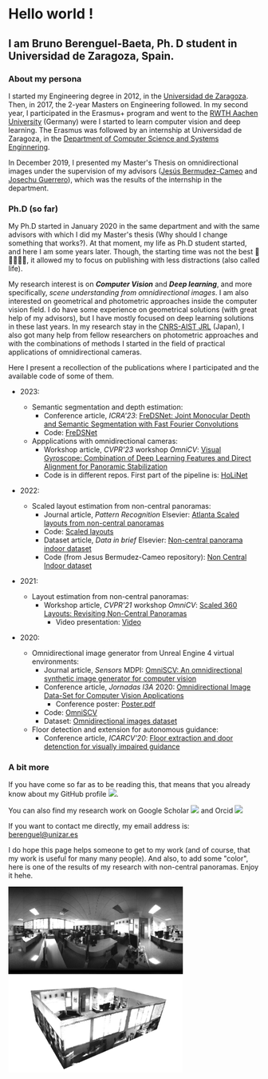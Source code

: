 # Hello world !

## I am Bruno Berenguel-Baeta, Ph. D student in Universidad de Zaragoza, Spain.

### **About my persona**

I started my Engineering degree in 2012, in the [Universidad de Zaragoza](http://www.unizar.es). Then, in 2017, the 2-year Masters on Engineering followed. In my second year, I participated in the Erasmus+ program and went to the [RWTH Aachen University](https://www.rwth-aachen.de) (Germany) were I started to learn computer vision and deep learning. The Erasmus was followed by an internship at Universidad de Zaragoza, in the [Department of Computer Science and Systems Enginnering](https://diis.unizar.es). 

In December 2019, I presented my Master's Thesis on omnidirectional images under the supervision of my advisors ([Jesús Bermudez-Cameo](https://webdiis.unizar.es/~bermudez/) and [Josechu Guerrero](https://webdiis.unizar.es/~jguerrer/)), which was the results of the internship in the department. 


### **Ph.D (so far)** 

My Ph.D started in January 2020 in the same department and with the same advisors with which I did my Master's thesis (Why should I change something that works?). At that moment, my life as Ph.D student started, and here I am some years later. Though, the starting time was not the best 🦠😷🦠😷🦠, it allowed my to focus on publishing with less distractions (also called life). 

My research interest is on ***Computer Vision*** and ***Deep learning***, and more specifically, *scene understanding from omnidirectional images*. I am also interested on geometrical and photometric approaches inside the computer vision field. I do have some experience on geometrical solutions (with great help of my advisors), but I have mostly focused on deep learning solutions in these last years. In my research stay in the [CNRS-AIST JRL](https://unit.aist.go.jp/jrl-22022/en/index.html) (Japan), I also got many help from fellow researchers on photometric approaches and with the combinations of methods I started in the field of practical applications of omnidirectional cameras.

Here I present a recollection of the publications where I participated and the available code of some of them.

- 2023:
    - Semantic segmentation and depth estimation:
        - Conference article, *ICRA'23*: [FreDSNet: Joint Monocular Depth and Semantic Segmentation with Fast Fourier Convolutions](https://arxiv.org/abs/2210.01595)
        - Code: [FreDSNet](https://github.com/Sbrunoberenguel/FreDSNet)
    - Appplications with omnidirectional cameras:
        - Workshop article, *CVPR'23* workshop *OmniCV*: [Visual Gyroscope: Combination of Deep Learning Features and Direct Alignment for Panoramic Stabilization](https://openaccess.thecvf.com/content/CVPR2023W/OmniCV/papers/Berenguel-Baeta_Visual_Gyroscope_Combination_of_Deep_Learning_Features_and_Direct_Alignment_CVPRW_2023_paper.pdf) 
        - Code is in different repos. First part of the pipeline is: [HoLiNet](https://github.com/Sbrunoberenguel/HoLiNet)

- 2022:
    - Scaled layout estimation from non-central panoramas:
        - Journal article, *Pattern Recognition* Elsevier: [Atlanta Scaled layouts from non-central panoramas](https://www.sciencedirect.com/science/article/pii/S0031320322002217)
        - Code: [Scaled layouts](https://github.com/Sbrunoberenguel/scaledLayout)
        - Dataset article, *Data in brief* Elsevier: [Non-central panorama indoor dataset](https://www.sciencedirect.com/science/article/pii/S2352340922005728)
        - Code (from Jesus Bermudez-Cameo repository): [Non Central Indoor dataset](https://github.com/jesusbermudezcameo/NonCentralIndoorDataset)

- 2021:
    - Layout estimation from non-central panoramas:
        - Workshop article, *CVPR'21* workshop *OmniCV*: [Scaled 360 Layouts: Revisiting Non-Central Panoramas
](https://openaccess.thecvf.com/content/CVPR2021W/OmniCV/html/Berenguel-Baeta_Scaled_360_Layouts_Revisiting_Non-Central_Panoramas_CVPRW_2021_paper.html)
            - Video presentation: [Video](https://www.youtube.com/watch?v=pjHhiujSusM)

- 2020:
    - Omnidirectional image generator from Unreal Engine 4 virtual environments:
        - Journal article, *Sensors* MDPI: [OmniSCV: An omnidirectional synthetic image generator for computer vision](https://www.mdpi.com/1424-8220/20/7/2066)
        - Conference article, *Jornadas I3A* 2020: [Omnidirectional Image Data-Set for Computer Vision Applications](https://despapiro.unizar.es/ojs/index.php/jji3a/article/view/4869)
            - Conference poster: [Poster.pdf](misc/Poster.pdf)
        - Code: [OmniSCV](https://github.com/Sbrunoberenguel/OmniSCV)
        - Dataset: [Omnidirectional images dataset](https://unizares-my.sharepoint.com/:f:/g/personal/berenguel_unizar_es/EqrU71B49gVDuACVTZ5U0uEBvIG802ntRSXzWJ9ddYDygw?e=6mJw4p)
    - Floor detection and extension for autonomous guidance:
        - Conference article, *ICARCV'20*: [Floor extraction and door detenction for visually impaired guidance](https://ieeexplore.ieee.org/abstract/document/9305464)


### **A bit more**

If you have come so far as to be reading this, that means that you already know about my GitHub profile [<img src="https://upload.wikimedia.org/wikipedia/commons/thumb/a/ae/Github-desktop-logo-symbol.svg/640px-Github-desktop-logo-symbol.svg.png" width="25">](https://github.com/Sbrunoberenguel).

You can also find my research work on Google Scholar
[<img src="https://upload.wikimedia.org/wikipedia/commons/thumb/c/c7/Google_Scholar_logo.svg/1024px-Google_Scholar_logo.svg.png" width="25"/>](https://scholar.google.com/citations?user=LumAxQsAAAAJ&hl=es) 
and Orcid 
[<img src="https://upload.wikimedia.org/wikipedia/commons/thumb/b/b9/ORCID_-_SuperTinyIcons.svg/640px-ORCID_-_SuperTinyIcons.svg.png" width="25">](https://orcid.org/my-orcid?orcid=0000-0003-2674-4844)

If you want to contact me directly, my email address is: berenguel@unizar.es

I do hope this page helps someone to get to my work (and of course, that my work is useful for many many people). And also, to add some "color", here is one of the results of my research with non-central panoramas. Enjoy it hehe.

<p>
<align="left">
<img src='misc/L101.png' width=350>
<align="right">
<img src='misc/L101_3D.png' width=350>
<p>

